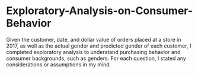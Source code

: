 # Exploratory-Analysis-on-Consumer-Behavior

Given the customer, date, and dollar value of orders placed at a store in 2017, as well as the actual gender and predicted gender of each customer, I completed exploratory analysis to understand purchasing behavior and consumer backgrounds, such as genders. For each question, I stated any considerations or assumptions in my mind.
